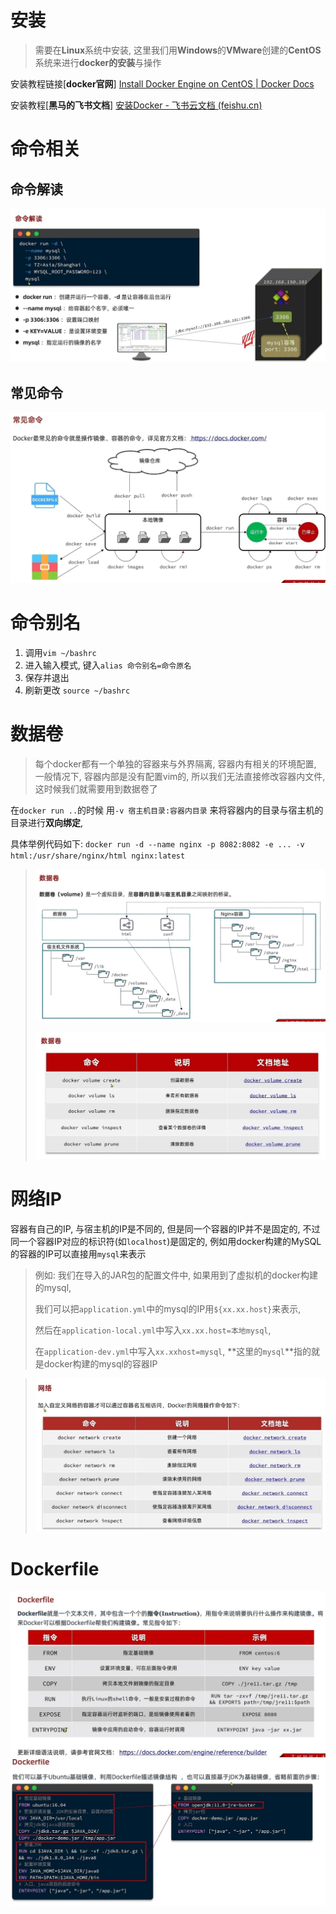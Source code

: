 # 安装

> 需要在**Linux**系统中安装, 这里我们用**Windows**的**VMware**创建的**CentOS**系统来进行**docker的安装**与操作

安装教程链接[**docker官网**]  [Install Docker Engine on CentOS | Docker Docs](https://docs.docker.com/engine/install/centos/)

安装教程[**黑马的飞书文档**]  [安装Docker - 飞书云文档 (feishu.cn)](https://b11et3un53m.feishu.cn/wiki/Rfocw7ctXij2RBkShcucLZbrn2d)



# 命令相关

## 命令解读

![img_v3_0255_1539a49c-6fd3-4b6b-8a14-34a91b31bd5g](./img_v3_0255_1539a49c-6fd3-4b6b-8a14-34a91b31bd5g.jpg)





## 常见命令

![img_v3_0255_69b42834-e914-4fac-bcec-4f5fb485753g](./img_v3_0255_69b42834-e914-4fac-bcec-4f5fb485753g.jpg)



# 命令别名

1. 调用`vim ~/bashrc`
1. 进入输入模式, 键入`alias 命令别名=命令原名`
1. 保存并退出
1. 刷新更改 `source ~/bashrc`

# 数据卷

>  每个docker都有一个单独的容器来与外界隔离, 容器内有相关的环境配置, 一般情况下, 容器内部是没有配置vim的, 所以我们无法直接修改容器内文件, 这时候我们就需要用到数据卷了

在`docker run ..`的时候 用`-v 宿主机目录:容器内目录` 来将容器内的目录与宿主机的目录进行**双向绑定**,

具体举例代码如下: `docker run -d --name nginx -p 8082:8082 -e ... -v html:/usr/share/nginx/html nginx:latest`

> ![img_v3_0255_5fba67ef-11c5-4d75-94f7-23a1ea43ec6g](./img_v3_0255_5fba67ef-11c5-4d75-94f7-23a1ea43ec6g.jpg)
>
> ![img_v3_0255_d054bd4a-79a4-4b6e-96da-5ade40216b9g](./img_v3_0255_d054bd4a-79a4-4b6e-96da-5ade40216b9g.jpg)



# 网络IP

容器有自己的IP, 与宿主机的IP是不同的, 但是同一个容器的IP并不是固定的, 不过同一个容器IP对应的标识符(如`localhost`)是固定的, 例如用docker构建的MySQL的容器的IP可以直接用`mysql`来表示

>  例如: 我们在导入的JAR包的配置文件中, 如果用到了虚拟机的docker构建的mysql, 
>
> 我们可以把`application.yml`中的mysql的IP用`${xx.xx.host}`来表示, 
>
> 然后在`application-local.yml`中写入`xx.xx.host=本地mysql`, 
>
> 在`application-dev.yml`中写入`xx.xxhost=mysql`, **这里的`mysql`**指的就是docker构建的mysql的容器IP

> <img src="./img_v3_0255_1e83f944-a385-4fb4-ab53-d300cbf7a65g.jpg" alt="img_v3_0255_1e83f944-a385-4fb4-ab53-d300cbf7a65g" style="zoom:50%;" />



# Dockerfile

<img src="./img_v3_0255_b0d3e238-067f-4ec8-8abc-055e85386aeg.jpg" alt="img_v3_0255_b0d3e238-067f-4ec8-8abc-055e85386aeg" style="zoom:67%;" />

<img src="./img_v3_0255_fc51ba9e-594a-4070-a4c7-48b8fa3ec3fg.jpg" alt="img_v3_0255_fc51ba9e-594a-4070-a4c7-48b8fa3ec3fg" style="zoom:50%;" />